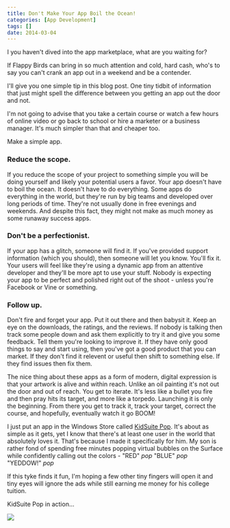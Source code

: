 ```yaml
---
title: Don't Make Your App Boil the Ocean!
categories: [App Development]
tags: []
date: 2014-03-04
---
```


I you haven't dived into the app marketplace, what are you waiting for?

If Flappy Birds can bring in so much attention and cold, hard cash, who's to say you can't crank an app out in a weekend and be a contender.

I'll give you one simple tip in this blog post. One tiny tidbit of information that just might spell the difference between you getting an app out the door and not.

I'm not going to advise that you take a certain course or watch a few hours of online video or go back to school or hire a marketer or a business manager. It's much simpler than that and cheaper too.

Make a simple app.

### **Reduce the scope.**

If you reduce the scope of your project to something simple you will be doing yourself and likely your potential users a favor. Your app doesn't have to boil the ocean. It doesn't have to do everything. Some apps do everything in the world, but they're run by big teams and developed over long periods of time. They're not usually done in free evenings and weekends. And despite this fact, they might not make as much money as some runaway success apps.

### **Don't be a perfectionist.**

If your app has a glitch, someone will find it. If you've provided support information (which you should), then someone will let you know. You'll fix it. Your users will feel like they're using a dynamic app from an attentive developer and they'll be more apt to use your stuff. Nobody is expecting your app to be perfect and polished right out of the shoot - unless you're Facebook or Vine or something.

### **Follow up.**

Don't fire and forget your app. Put it out there and then babysit it. Keep an eye on the downloads, the ratings, and the reviews. If nobody is talking then track some people down and ask them explicitly to try it and give you some feedback. Tell them you're looking to improve it. If they have only good things to say and start using, then you've got a good product that you can market. If they don't find it relevent or useful then shift to something else. If they find issues then fix them.

The nice thing about these apps as a form of modern, digital expression is that your artwork is alive and within reach. Unlike an oil painting it's not out the door and out of reach. You get to iterate. It's less like a bullet you fire and then pray hits its target, and more like a torpedo. Launching it is only the beginning. From there you get to track it, track your target, correct the course, and hopefully, eventually watch it go BOOM!

I just put an app in the Windows Store called [KidSuite Pop](http://apps.microsoft.com/windows/app/kidsuite-pop/67dd6cec-d92f-428d-9556-646c64768adf). It's about as simple as it gets, yet I know that there's at least one user in the world that absolutely loves it. That's because I made it specifically for him. My son is rather fond of spending free minutes popping virtual bubbles on the Surface while confidently calling out the colors - "RED" *pop* "BLUE" *pop* "YEDDOW!" *pop*

If this tyke finds it fun, I'm hoping a few other tiny fingers will open it and tiny eyes will ignore the ads while still earning me money for his college tuition.

KidSuite Pop in action...

![](/files/pop_01.jpg)